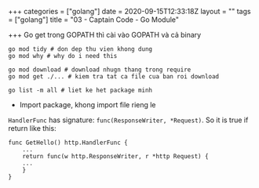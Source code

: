 +++
categories = ["golang"]
date = 2020-09-15T12:33:18Z
layout = ""
tags = ["golang"]
title = "03 - Captain Code - Go Module"

+++
Go get trong GOPATH thì cài vào GOPATH và cả binary

    go mod tidy # don dep thu vien khong dung
    go mod why # why do i need this 
    
    go mod download # download nhugn thang trong require
    go mod get ./... # kiem tra tat ca file cua ban roi download
    
    go list -m all # liet ke het package minh

* Import package, khong import file rieng le

`HandlerFunc` has signature: `func(ResponseWriter, *Request)`. So it is true if return like this:

    func GetHello() http.HandlerFunc {
    	...
        return func(w http.ResponseWriter, r *http Request) {
        ...
        }
    }